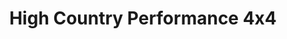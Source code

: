 ---
title: "High Country Performance 4x4"
url: /englewood/high-country-performance-4x4/
shop: car repair
---